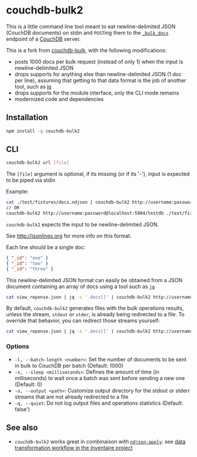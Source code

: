 # couchdb-bulk2

This is a little command line tool meant to eat newline-delimited JSON (CouchDB documents) on stdin and `POST`ing them to the [`_bulk_docs`](http://docs.couchdb.org/en/stable/api/database/bulk-api.html#db-bulk-docs) endpoint of a [CouchDB](https://couchdb.apache.org/) server.

This is a fork from [couchdb-bulk](https://github.com/jo/couchdb-bulk), with the following modifications:
* posts 1000 docs per bulk request (instead of only 1) when the input is newline-delimited JSON
* drops supports for anything else than newline-delimited JSON (1 doc per line), assuming that getting to that data format is the job of another tool, such as [jq](https://stedolan.github.io/jq/)
* drops supports for the module interface, only the CLI mode remains
* modernized code and dependencies

## Installation

```sh
npm install -g couchdb-bulk2
```

## CLI

```sh
couchdb-bulk2 url [file]
```

The `[file]` argument is optional, if its missing (or if its '-'), input is expected to be piped via stdin

Example:

```sh
cat ./test/fixtures/docs.ndjson | couchdb-bulk2 http://username:password@localhost:5984/testdb
// OR
couchdb-bulk2 http://username:password@localhost:5984/testdb ./test/fixtures/docs.ndjson
```

`couchdb-bulk2` expects the input to be newline-delimited JSON.

See http://jsonlines.org for more info on this format.

Each line should be a single doc:
```json
{ "_id": "one" }
{ "_id": "two" }
{ "_id": "three" }
```

This newline-delimited JSON format can easily be obtained from a JSON document containing an array of docs using a tool such as [`jq`](https://stedolan.github.io/jq/)
```sh
cat view_reponse.json | jq -c '.docs[]' | couchdb-bulk2 http://username:password@localhost:5984/testdb
```

By default, `couchdb-bulk2` generates files with the bulk operations results, unless the stream, `stdout` or `stder`, is already being redirected to a file. To override that behavior, you can redirect those streams yourself:
```sh
cat view_reponse.json | jq -c '.docs[]' | couchdb-bulk2 http://username:password@localhost:5984/testdb > ./stdout 2> ./stderr
```

### Options
* `-l, --batch-length <number>`: Set the number of documents to be sent in bulk to CouchDB per batch (Default: 1000)
* `-s, --sleep <milliseconds>`: Defines the amount of time (in milliseconds) to wait once a batch was sent before sending a new one (Default: 0)
* `-o, --output <path>`: Customize output directory for the stdout or stderr streams that are not already redirected to a file
* `-q, --quiet`: Do not log output files and operations statistics (Default: false')

## See also
* `couchdb-bulk2` works great in combinaison with [`ndjson-apply`](https://github.com/maxlath/ndjson-apply): see [data transformation workflow in the Inventaire project](https://github.com/inventaire/inventaire/blob/main/docs/couchdb_data_transformations.md)
